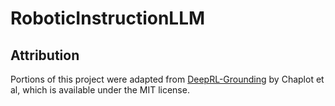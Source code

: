 # RoboticInstructionLLM

## Attribution
Portions of this project were adapted from [DeepRL-Grounding](https://github.com/devendrachaplot/DeepRL-Grounding) by Chaplot et al, which is available under the MIT license.
